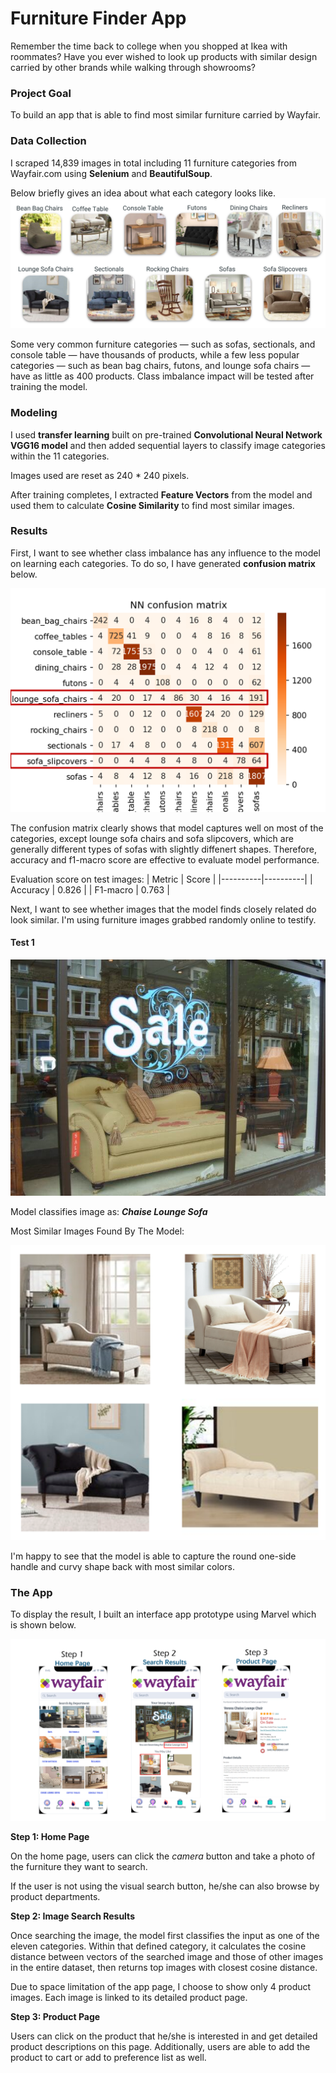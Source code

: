 # Furniture Finder App

Remember the time back to college when you shopped at Ikea with roommates? Have you ever wished to look up products with similar design carried by other brands while walking through showrooms? 



### Project Goal

To build an app that is able to find most similar furniture carried by Wayfair.

### Data Collection

I scraped 14,839 images in total including 11 furniture categories from Wayfair.com using **Selenium** and **BeautifulSoup**. 

Below briefly gives an idea about what each category looks like.
![categories](img/categories.png) 

Some very common furniture categories — such as sofas, sectionals, and console table — have thousands of products, while a few less popular categories — such as bean bag chairs, futons, and lounge sofa chairs — have as little as 400 products. Class imbalance impact will be tested after training the model.


### Modeling

I used **transfer learning** built on pre-trained **Convolutional Neural Network VGG16 model** and then added sequential layers to classify image categories within the 11 categories.

Images used are reset as 240 * 240 pixels.

After training completes, I extracted **Feature Vectors** from the model and used them to calculate **Cosine Similarity** to find most similar images.

### Results

First, I want to see whether class imbalance has any influence to the model on learning each categories. To do so, I have generated **confusion matrix** below. 

![confusion_matrix](img/confusion_matrix.png) 

The confusion matrix clearly shows that model captures well on most of the categories, except lounge sofa chairs and sofa slipcovers, which are generally different types of sofas with slightly diffenert shapes. Therefore, accuracy and f1-macro score are effective to evaluate model performance. 

Evaluation score on test images:
| Metric   |  Score   |
|----------|----------|
| Accuracy |   0.826  |
| F1-macro |   0.763  |

Next, I want to see whether images that the model finds closely related do look similar. I'm using furniture images grabbed randomly online to testify.

#### Test 1
![test1](img/random_furniture_test.jpg) 

Model classifies image as:  _**Chaise Lounge Sofa**_

Most Similar Images Found By The Model:

![test_result](img/test_result.png)

I'm happy to see that the model is able to capture the round one-side handle and curvy shape back with most similar colors.

### The App

To display the result, I built an interface app prototype using Marvel which is shown below. 

![app_flow](img/app_flow.png)

**Step 1: Home Page** 

On the home page, users can click the *camera* button and take a photo of the furniture they want to search.

If the user is not using the visual search button, he/she can also browse by product departments.

**Step 2: Image Search Results**

Once searching the image, the model first classifies the input as one of the eleven categories. Within that defined category, it calculates the cosine distance between vectors of the searched image and those of other images in the entire dataset, then returns top images with closest cosine distance. 

Due to space limitation of the app page, I choose to show only 4 product images. Each image is linked to its detailed product page.

**Step 3: Product Page**

Users can click on the product that he/she is interested in and get detailed product descriptions on this page. Additionally, users are able to add the product to cart or add to preference list as well. 